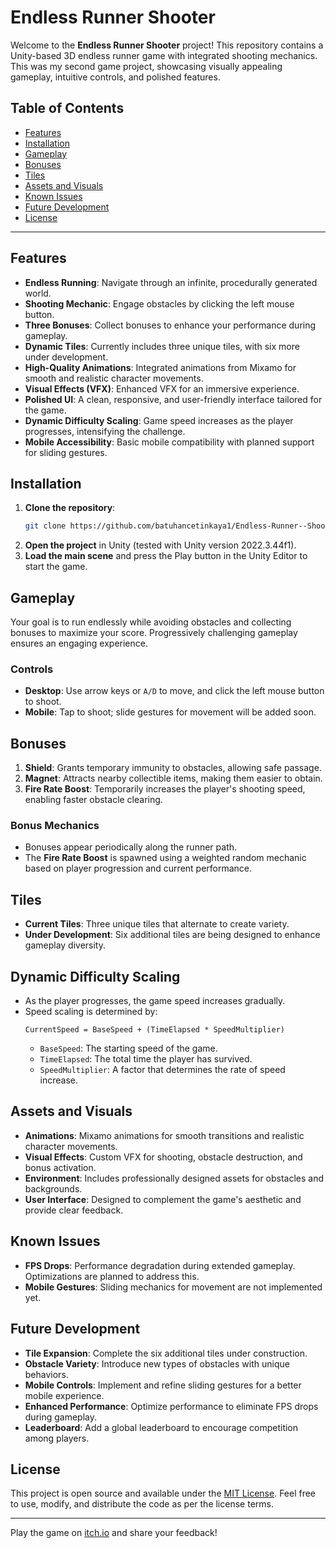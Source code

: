 # Endless Runner Shooter

Welcome to the **Endless Runner Shooter** project! This repository contains a Unity-based 3D endless runner game with integrated shooting mechanics. This was my second game project, showcasing visually appealing gameplay, intuitive controls, and polished features.

## Table of Contents
- [Features](#features)
- [Installation](#installation)
- [Gameplay](#gameplay)
- [Bonuses](#bonuses)
- [Tiles](#tiles)
- [Assets and Visuals](#assets-and-visuals)
- [Known Issues](#known-issues)
- [Future Development](#future-development)
- [License](#license)

---

## Features
- **Endless Running**: Navigate through an infinite, procedurally generated world.
- **Shooting Mechanic**: Engage obstacles by clicking the left mouse button. 
- **Three Bonuses**: Collect bonuses to enhance your performance during gameplay.
- **Dynamic Tiles**: Currently includes three unique tiles, with six more under development.
- **High-Quality Animations**: Integrated animations from Mixamo for smooth and realistic character movements.
- **Visual Effects (VFX)**: Enhanced VFX for an immersive experience.
- **Polished UI**: A clean, responsive, and user-friendly interface tailored for the game.
- **Dynamic Difficulty Scaling**: Game speed increases as the player progresses, intensifying the challenge.
- **Mobile Accessibility**: Basic mobile compatibility with planned support for sliding gestures.

## Installation
1. **Clone the repository**:
   ```bash
   git clone https://github.com/batuhancetinkaya1/Endless-Runner--Shooter-.git
   ```
2. **Open the project** in Unity (tested with Unity version 2022.3.44f1).
3. **Load the main scene** and press the Play button in the Unity Editor to start the game.

## Gameplay
Your goal is to run endlessly while avoiding obstacles and collecting bonuses to maximize your score. Progressively challenging gameplay ensures an engaging experience.

### Controls
- **Desktop**: Use arrow keys or `A/D` to move, and click the left mouse button to shoot.
- **Mobile**: Tap to shoot; slide gestures for movement will be added soon.

## Bonuses
1. **Shield**: Grants temporary immunity to obstacles, allowing safe passage.
2. **Magnet**: Attracts nearby collectible items, making them easier to obtain.
3. **Fire Rate Boost**: Temporarily increases the player's shooting speed, enabling faster obstacle clearing.

### Bonus Mechanics
- Bonuses appear periodically along the runner path.
- The **Fire Rate Boost** is spawned using a weighted random mechanic based on player progression and current performance.

## Tiles
- **Current Tiles**: Three unique tiles that alternate to create variety.
- **Under Development**: Six additional tiles are being designed to enhance gameplay diversity.

## Dynamic Difficulty Scaling
- As the player progresses, the game speed increases gradually.
- Speed scaling is determined by:
  ```
  CurrentSpeed = BaseSpeed + (TimeElapsed * SpeedMultiplier)
  ```
  - `BaseSpeed`: The starting speed of the game.
  - `TimeElapsed`: The total time the player has survived.
  - `SpeedMultiplier`: A factor that determines the rate of speed increase.

## Assets and Visuals
- **Animations**: Mixamo animations for smooth transitions and realistic character movements.
- **Visual Effects**: Custom VFX for shooting, obstacle destruction, and bonus activation.
- **Environment**: Includes professionally designed assets for obstacles and backgrounds.
- **User Interface**: Designed to complement the game's aesthetic and provide clear feedback.

## Known Issues
- **FPS Drops**: Performance degradation during extended gameplay. Optimizations are planned to address this.
- **Mobile Gestures**: Sliding mechanics for movement are not implemented yet.

## Future Development
- **Tile Expansion**: Complete the six additional tiles under construction.
- **Obstacle Variety**: Introduce new types of obstacles with unique behaviors.
- **Mobile Controls**: Implement and refine sliding gestures for a better mobile experience.
- **Enhanced Performance**: Optimize performance to eliminate FPS drops during gameplay.
- **Leaderboard**: Add a global leaderboard to encourage competition among players.

## License
This project is open source and available under the [MIT License](LICENSE). Feel free to use, modify, and distribute the code as per the license terms.

---

Play the game on [itch.io](https://batuhancetinkaya.itch.io/endless-runner) and share your feedback!
